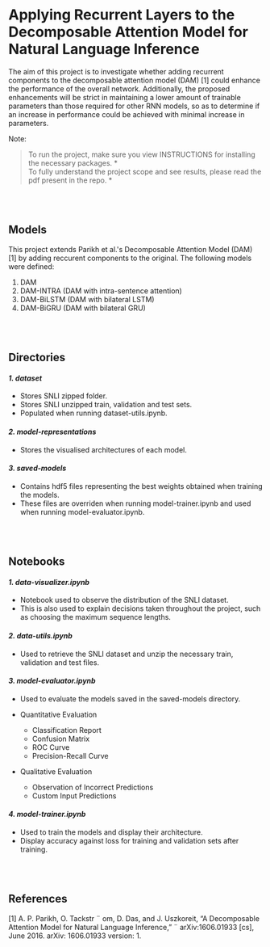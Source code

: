 # Applying Recurrent Layers to the Decomposable Attention Model for Natural Language Inference

The aim of this project is to investigate whether adding recurrent components to the decomposable attention model (DAM) [1] could enhance the performance of the overall network. Additionally, the proposed enhancements will be strict in maintaining a lower amount of trainable parameters than those required for other RNN models, so as to determine if an increase in performance could be achieved with minimal increase in parameters.

Note:
> To run the project, make sure you view INSTRUCTIONS for installing the necessary packages. * </br> To fully understand the project scope and see results, please read the pdf present in the repo. *

</br>
</br>

## Models

This project extends Parikh et al.'s Decomposable Attention Model (DAM) [1] by adding reccurent components to the original.
The following models were defined:

1. DAM
2. DAM-INTRA (DAM with intra-sentence attention)
3. DAM-BiLSTM (DAM with bilateral LSTM)
4. DAM-BiGRU (DAM with bilateral GRU)


</br>
</br>

## Directories
#### _1. dataset_
* Stores SNLI zipped folder.
* Stores SNLI unzipped train, validation and test sets.
* Populated when running dataset-utils.ipynb.


#### _2. model-representations_
* Stores the visualised architectures of each model.


#### _3. saved-models_
* Contains hdf5 files representing the best weights obtained when training the models.
* These files are overriden when running model-trainer.ipynb and used when running model-evaluator.ipynb.

</br>
</br>

## Notebooks

#### _1. data-visualizer.ipynb_
* Notebook used to observe the distribution of the SNLI dataset.
* This is also used to explain decisions taken throughout the project, such as choosing the maximum sequence lengths.


#### _2. data-utils.ipynb_
* Used to retrieve the SNLI dataset and unzip the necessary train, validation and test files.


#### _3. model-evaluator.ipynb_
* Used to evaluate the models saved in the saved-models directory.
* Quantitative Evaluation
  - Classification Report
  - Confusion Matrix
  - ROC Curve
  - Precision-Recall Curve

* Qualitative Evaluation
  - Observation of Incorrect Predictions
  - Custom Input Predictions

#### _4. model-trainer.ipynb_
* Used to train the models and display their architecture.
* Display accuracy against loss for training and validation sets after training. 

</br>
</br>

## References
[1] A. P. Parikh, O. Tackstr ¨ om, D. Das, and J. Uszkoreit, “A Decomposable Attention Model for Natural Language Inference,” ¨
arXiv:1606.01933 [cs], June 2016. arXiv: 1606.01933 version: 1.
